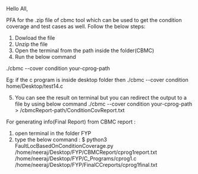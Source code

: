 Hello All,

PFA for the .zip file of cbmc tool which can be used to get the condition coverage and test cases as well. Follow the below steps:

1. Dowload the file
2. Unzip the file
3. Open the terminal from the path inside the folder(CBMC)
4. Run the below command

./cbmc --cover condition your-cprog-path

Eg: if the c program is inside desktop folder then 
 ./cbmc --cover condition home/Desktop/test14.c

5. You can see the result on terminal but you can redirect the output to a file by using below command
./cbmc --cover condition your-cprog-path > /cbmcReport-path/ConditionCovReport.txt


For generating info(Final Report) from CBMC report :
1. open terminal in the folder FYP
2. type the below command :
	$ python3 FaultLocBasedOnConditionCoverage.py /home/neeraj/Desktop/FYP/CBMCReport/cprog1report.txt /home/neeraj/Desktop/FYP/C_Programs/cprog1.c /home/neeraj/Desktop/FYP/FinalCCreports/cprog1final.txt
